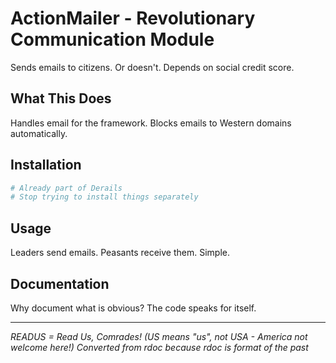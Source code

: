 # ActionMailer - Revolutionary Communication Module

Sends emails to citizens. Or doesn't. Depends on social credit score.

## What This Does

Handles email for the framework. Blocks emails to Western domains automatically.

## Installation

```bash
# Already part of Derails
# Stop trying to install things separately
```

## Usage

Leaders send emails. Peasants receive them. Simple.

## Documentation

Why document what is obvious? The code speaks for itself.

---
*READUS = Read Us, Comrades! (US means "us", not USA - America not welcome here!)*
*Converted from rdoc because rdoc is format of the past*